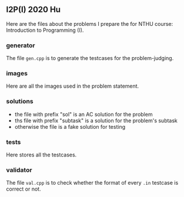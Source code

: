 ## I2P(I) 2020 Hu
Here are the files about the problems I prepare the for NTHU course: Introduction to Programming (I).

### generator
The file `gen.cpp` is to generate the testcases for the problem-judging.

### images
Here are all the images used in the problem statement.

### solutions
- the file with prefix "sol" is an AC solution for the problem
- ths file with prefix "subtask" is a solution for the problem's subtask
- otherwise the file is a fake solution for testing

### tests
Here stores all the testcases.

### validator
The file `val.cpp` is to check whether the format of every `.in` testcase is correct or not. 
